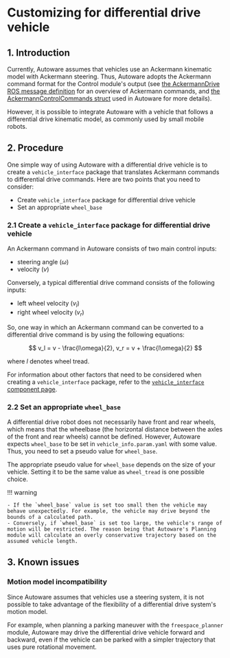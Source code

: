 # Customizing for differential drive vehicle

## 1. Introduction

Currently, Autoware assumes that vehicles use an Ackermann kinematic model with Ackermann steering.
Thus, Autoware adopts the Ackermann command format for the Control module's output (see [the AckermannDrive ROS message definition](http://docs.ros.org/en/api/ackermann_msgs/html/msg/AckermannDrive.html) for an overview of Ackermann commands, and [the AckermannControlCommands struct](https://gitlab.com/autowarefoundation/autoware.auto/autoware_auto_msgs/-/blob/master/autoware_auto_control_msgs/msg/AckermannControlCommand.idl) used in Autoware for more details).

However, it is possible to integrate Autoware with a vehicle that follows a differential drive kinematic model, as commonly used by small mobile robots.

## 2. Procedure

One simple way of using Autoware with a differential drive vehicle is to create a `vehicle_interface` package that translates Ackermann commands to differential drive commands.
Here are two points that you need to consider:

- Create `vehicle_interface` package for differential drive vehicle
- Set an appropriate `wheel_base`

### 2.1 Create a `vehicle_interface` package for differential drive vehicle

An Ackermann command in Autoware consists of two main control inputs:

- steering angle ($\omega$)
- velocity ($v$)

Conversely, a typical differential drive command consists of the following inputs:

- left wheel velocity ($v_l$)
- right wheel velocity ($v_r$)

So, one way in which an Ackermann command can be converted to a differential drive command is by using the following equations:

$$
v_l = v - \frac{l\omega}{2},
v_r = v + \frac{l\omega}{2}
$$

where $l$ denotes wheel tread.

For information about other factors that need to be considered when creating a `vehicle_interface` package, refer to the [`vehicle_interface` component page](../../../design/autoware-interfaces/components/vehicle-interface.md).

### 2.2 Set an appropriate `wheel_base`

A differential drive robot does not necessarily have front and rear wheels, which means that the wheelbase (the horizontal distance between the axles of the front and rear wheels) cannot be defined. However, Autoware expects `wheel_base` to be set in `vehicle_info.param.yaml` with some value.
Thus, you need to set a pseudo value for `wheel_base`.

The appropriate pseudo value for `wheel_base` depends on the size of your vehicle.
Setting it to be the same value as `wheel_tread` is one possible choice.

!!! warning

    - If the `wheel_base` value is set too small then the vehicle may behave unexpectedly. For example, the vehicle may drive beyond the bounds of a calculated path.
    - Conversely, if `wheel_base` is set too large, the vehicle's range of motion will be restricted. The reason being that Autoware's Planning module will calculate an overly conservative trajectory based on the assumed vehicle length.

## 3. Known issues

### Motion model incompatibility

Since Autoware assumes that vehicles use a steering system, it is not possible to take advantage of the flexibility of a differential drive system's motion model.

For example, when planning a parking maneuver with the `freespace_planner` module, Autoware may drive the differential drive vehicle forward and backward, even if the vehicle can be parked with a simpler trajectory that uses pure rotational movement.
